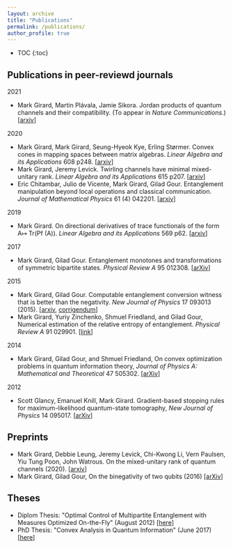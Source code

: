 ```yaml
---
layout: archive
title: "Publications"
permalink: /publications/
author_profile: true
---
```


* TOC
{:toc}

## Publications in peer-reviewd journals

2021

-  Mark Girard, Martin Plávala, Jamie Sikora. Jordan products of quantum channels and their compatibility. (To appear in *Nature Communications*.) \[[arxiv](https://arxiv.org/abs/2009.03279)\]

2020
- Mark Girard, Mark Girard, Seung-Hyeok Kye, Erling Størmer. Convex cones in mapping spaces between matrix algebras. *Linear Algebra and its Applications* 608 p248. \[[arxiv](https://arxiv.org/abs/2002.09614)\]
- Mark Girard, Jeremy Levick. Twirling channels have minimal mixed-unitary rank. *Linear Algebra and its Applications*
 615 p207. \[[arxiv](https://arxiv.org/abs/2005.07056)\]
- Eric Chitambar, Julio de Vicente, Mark Girard, Gilad Gour. Entanglement manipulation beyond local operations and classical communication. *Journal of Mathematical Physics* 61 (4) 042201. \[[arxiv](https://arxiv.org/abs/1711.03835)\]

2019
 - Mark Girard. On directional derivatives of trace functionals of the form A↦ Tr(Pf (A)). *Linear Algebra and its Applications* 569 p62. \[[arxiv](https://arxiv.org/abs/1810.05641)\]


2017

- Mark Girard, Gilad Gour. Entanglement monotones and transformations of symmetric bipartite states. *Physical Review A* 95 012308. \[[arXiv](https://arxiv.org/abs/1609.08016)\]

2015

- Mark Girard, Gilad Gour. Computable entanglement conversion witness that is better than the negativity. *New Journal of Physics* 17 093013 (2015). \[[arxiv](http://arxiv.org/abs/1410.7094), [corrigendum](https://iopscience.iop.org/article/10.1088/1367-2630/aabb27/meta)\]
- Mark Girard, Yuriy Zinchenko, Shmuel Friedland, and Gilad Gour, Numerical estimation of the relative entropy of entanglement. *Physical Review A* 91 029901. \[[link](http://journals.aps.org/pra/abstract/10.1103/PhysRevA.91.029901)\]


2014

- Mark Girard, Gilad Gour, and Shmuel Friedland, On convex optimization problems in quantum information theory, *Journal of Physics A: Mathematical and Theoretical* 47 505302. \[[arXiv](http://arxiv.org/abs/1402.0034)\]


2012

- Scott Glancy, Emanuel Knill, Mark Girard. Gradient-based stopping rules for maximum-likelihood quantum-state tomography, *New Journal of Physics* 14 095017. \[[arXiv](http://arxiv.org/abs/1205.4043)\]

## Preprints

- Mark Girard, Debbie Leung, Jeremy Levick, Chi-Kwong Li, Vern Paulsen, Yiu Tung Poon, John Watrous. On the mixed-unitary rank of quantum channels (2020). \[[arxiv](https://arxiv.org/abs/2003.14405)\]
- Mark Girard, Gilad Gour, On the binegativity of two qubits (2016) [\[arXiv](https://arxiv.org/pdf/1701.02724.pdf)\]

## Theses

- Diplom Thesis: "Optimal Control of Multipartite Entanglement with Measures Optimized On-the-Fly" (August 2012) \[[here](/files/MarksDiplomThesis.pdf)\]
- PhD Thesis: "Convex Analysis in Quantum Information" (June 2017) \[[here](/files/Girard_Calgary_PhDthesis.pdf)\]
